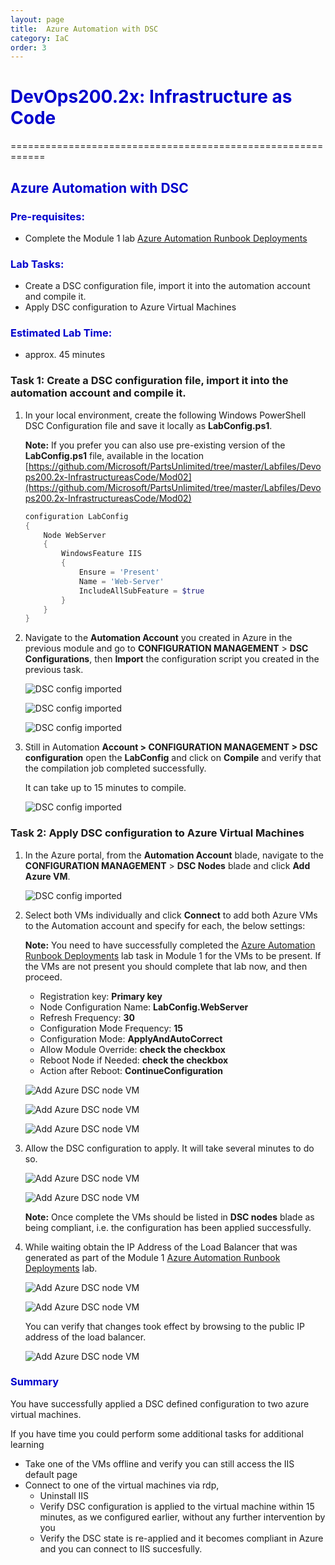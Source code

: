 ```yaml
---
layout: page
title:  Azure Automation with DSC
category: IaC
order: 3
---
```


<h1><span style="color: #0000CD;">DevOps200.2x: Infrastructure as Code</span></h1>
============================================================

<h2><span style="color: #0000CD;">Azure Automation with DSC </span></h2>


<h3><span style="color: #0000CD;"> Pre-requisites:</span></h3>

- Complete the Module 1 lab [Azure Automation Runbook Deployments](https://microsoft.github.io/PartsUnlimited/iac/200.2x-IaCM01AzureAuto.html)
 

<h3><span style="color: #0000CD;"> Lab Tasks:</span></h3> 


- Create a DSC configuration file, import it into the automation account and compile it. 
- Apply DSC configuration to Azure Virtual Machines
  
<h3><span style="color: #0000CD;">Estimated Lab Time:</span></h3>

- approx. 45 minutes
  
### Task 1: Create a DSC configuration file, import it into the automation account and compile it.

1. In your local environment, create the following Windows PowerShell DSC Configuration file and save it locally as **LabConfig.ps1**. 

    **Note:** If you prefer you can also use pre-existing version of the **LabConfig.ps1** file, available in the location [https://github.com/Microsoft/PartsUnlimited/tree/master/Labfiles/Devops200.2x-InfrastructureasCode/Mod02](https://github.com/Microsoft/PartsUnlimited/tree/master/Labfiles/Devops200.2x-InfrastructureasCode/Mod02)


    ```powershell
    configuration LabConfig 
    { 
        Node WebServer 
        { 
            WindowsFeature IIS 
            { 
                Ensure = 'Present' 
                Name = 'Web-Server' 
                IncludeAllSubFeature = $true 
            } 
        } 
    } 
    ```



2.	Navigate to the **Automation Account** you created in Azure in the previous module and go to **CONFIGURATION MANAGEMENT** > **DSC Configurations**, then **Import** the configuration script you created in the previous task. 
 
 
    ![DSC config imported](..\assets\azureautodsc-jan2018\adddscconfigfile.png)
     
    ![DSC config imported](..\assets\azureautodsc-jan2018\importdscconfigfile.png)
     
    ![DSC config imported](..\assets\azureautodsc-jan2018\Labconfigimported.png)


3. Still in Automation **Account > CONFIGURATION MANAGEMENT > DSC configuration** open the **LabConfig** and click on **Compile** and verify that the compilation job completed successfully.


    It can take up to 15 minutes to compile.

    ![DSC config imported](..\assets\azureautodsc-jan2018\dsccompile.png)



  
### Task 2: Apply DSC configuration to Azure Virtual Machines

1.	In the Azure portal, from the **Automation Account** blade, navigate to the **CONFIGURATION MANAGEMENT** > **DSC Nodes** blade and click **Add Azure VM**. 

    ![DSC config imported](..\assets\azureautodsc-jan2018\dscnodes.png)

2.	Select both VMs individually and click **Connect** to add both Azure VMs to the Automation account and specify for each, the below settings: 

    **Note:** You need to have successfully completed the [Azure Automation Runbook Deployments](https://microsoft.github.io/PartsUnlimited/iac/200.2x-IaCM01AzureAuto.html) lab task in Module 1 for the VMs to be present. If the VMs are not present you should complete that lab now, and then proceed.


    - Registration key: **Primary key** 
    - Node Configuration Name: **LabConfig.WebServer** 
    - Refresh Frequency: **30** 
    - Configuration Mode Frequency: **15** 
    - Configuration Mode: **ApplyAndAutoCorrect**
    - Allow Module Override: **check the checkbox** 
    - Reboot Node if Needed: **check the checkbox**
    - Action after Reboot: **ContinueConfiguration** 


    
    ![Add Azure DSC node VM](..\assets\azureautodsc-jan2018\addazurevm.png)
        
    ![Add Azure DSC node VM](..\assets\azureautodsc-jan2018\addazurevm1.png)
        
    ![Add Azure DSC node VM](..\assets\azureautodsc-jan2018\vmregistration.png)


3.	Allow the DSC configuration to apply. It will take several minutes to do so.

    ![Add Azure DSC node VM](..\assets\azureautodsc-jan2018\vmconnecting.png)


    ![Add Azure DSC node VM](..\assets\azureautodsc-jan2018\dscnodesadded.png)

    **Note:** Once complete the VMs should be listed in **DSC nodes** blade as being compliant, i.e. the configuration has been applied successfully.

4. While waiting obtain the IP Address of the Load Balancer that was generated as part of the Module 1 [Azure Automation Runbook Deployments](https://microsoft.github.io/PartsUnlimited/iac/200.2x-IaCM01AzureAuto.html) lab.

    ![Add Azure DSC node VM](..\assets\azureautodsc-jan2018\loadbalancer.png)


    ![Add Azure DSC node VM](..\assets\azureautodsc-jan2018\lbip.png)


    You can verify that changes took effect by browsing to the public IP address of the load balancer. 
 
    ![Add Azure DSC node VM](..\assets\azureautodsc-jan2018\lbconnectediis.png)


<h3><span style="color: #0000CD;"> Summary</span></h3>
You have successfully applied a DSC defined configuration to two azure virtual machines.

If you have time you could perform some additional tasks for additional learning
- Take one of the VMs offline and verify you can still access the IIS default page 
- Connect to one of the virtual machines via rdp, 
    - Uninstall IIS
    - Verify DSC configuration is applied to the virtual machine within 15 minutes, as we configured earlier, without any further intervention by you 
    - Verify the DSC state is re-applied and it becomes compliant in Azure and you can connect to IIS succesfully.



